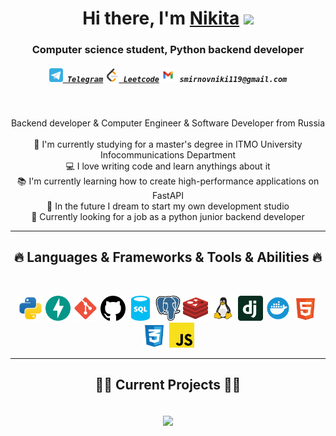 <h1 align="center">Hi there, I'm <a href="https://github.com/DJprogre33" target="_blank">Nikita</a> 
<img src="https://github.com/blackcater/blackcater/raw/main/images/Hi.gif" height="32"/></h1>
<h3 align="center">Computer science student, Python backend developer</h3>
<h5 align="center">
  <code><a href="https://t.me/djprogre33" title="TG me"><img width="22" src="images/telegram-svgrepo-com.svg"> Telegram</a></code>
  <code><a href="https://leetcode.com/Djprogress/" title="Leetcode profile"><img width="22" src="images/Leetcode.svg"> Leetcode</a></code>
  <code><img width="22" src="images/gmail-svgrepo-com.svg"> smirnovniki119@gmail.com</code>
</h5>
<br>
<p align="center">
 Backend developer & Computer Engineer & Software Developer from Russia
  <br>
  <br>
  🔬 I'm currently studying for a master's degree in ITMO University Infocommunications Department
  <br>
  💻 I love writing code and learn anythings about it
  <br>
  📚 I'm currently learning how to create high-performance applications on FastAPI
  <br>
  🧠 In the future I dream to start my own development studio
  <br>
  🤯 Currently looking for a job as a python junior backend developer
  <br>
</p>

<hr>
<h2 align="center">🔥 Languages & Frameworks & Tools & Abilities 🔥</h2>
<br>
<p align="center">
  <code><img title="Python" height="40" src="images/python.svg"></code>
  <code><img title="FASTAPI" height="40" src="images/fastapi-original.svg"></code>
  <code><img title="GIT" height="40" src="images/git-svgrepo-com.svg"></code>
  <code><img title="GIThub" height="40" src="images/github-142.svg"></code>
  <code><img title="SQL" height="40" src="images/sql-database-generic-svgrepo-com.svg"></code>
  <code><img title="PostgreSQL" height="40" src="images/postgresql-svgrepo-com.svg"></code>
  <code><img title="Redis" height="40" src="images/redis-svgrepo-com.svg"></code>
  <code><img title="Linux" height="40" src="images/linux-svgrepo-com (1).svg"></code>
  <code><img title="Django" height="40" src="images/django-icon.svg"></code>
  <code><img title="Docker" height="40" src="images/docker.svg"></code>
  <code><img title="HTML" height="40" src="images/html-5-svgrepo-com.svg"></code>
  <code><img title="CSS" height="40" src="images/css-3-svgrepo-com.svg"></code>
  <code><img title="JavaScript" height="40" src="images/javascript-svgrepo-com.svg"></code>
</p>

<hr>

<h2 align="center">👨‍💻 Current Projects 👨‍💻</h2>
<br>
<div width="100%" align="center">
  <a align="center" href="https://github.com/DJprogre33/booking_app" title="booking_app"><img align="center" height="150" src="https://github-readme-stats.vercel.app/api/pin/?username=Djprogre33&repo=booking_app&theme=react&border_color=61dafb&border_radius=10"></a>
</div>
